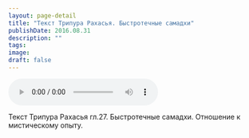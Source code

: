 ```yaml
---
layout: page-detail
title: "Текст Трипура Рахасья. Быстротечные самадхи"
publishDate: 2016.08.31
description: ""
tags:
image:
draft: false
---
```


<audio title="2016.08.31 - Текст Трипура Рахасья. Быстротечные самадхи.mp3" src="https://filer-api.advayta.org/v1.0/public/files/75544" controls=""></audio>

 Текст Трипура Рахасья гл.27\. Быстротечные самадхи. Отношение к мистическому опыту. 

  
